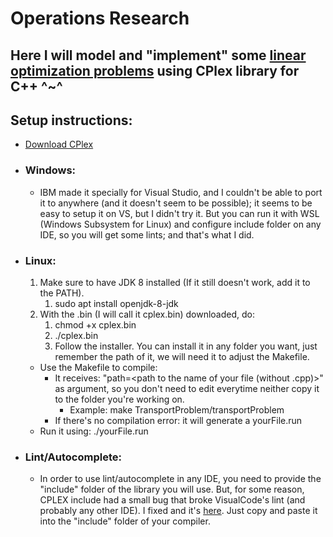# Operations Research
## Here I will model and "implement" some [linear optimization problems](https://github.com/NelsonGomesNeto/Operations-Research/tree/master/Problems%20and%20Models) using CPlex library for C++ ^~^

## Setup instructions:
* [Download CPlex](https://www.ibm.com/developerworks/br/downloads/ws/ilogcplex/index.html)
* ### Windows:
  * IBM made it specially for Visual Studio, and I couldn't be able to port it to anywhere (and it doesn't seem to be possible); it seems to be easy to setup it on VS, but I didn't try it. But you can run it with WSL (Windows Subsystem for Linux) and configure include folder on any IDE, so you will get some lints; and that's what I did.
* ### Linux:
  1. Make sure to have JDK 8 installed (If it still doesn't work, add it to the PATH).
      1. sudo apt install openjdk-8-jdk
  2. With the .bin (I will call it cplex.bin) downloaded, do:
      1. chmod +x cplex.bin
      2. ./cplex.bin
      3. Follow the installer. You can install it in any folder you want, just remember the path of it, we will need it to adjust the Makefile.
  * Use the Makefile to compile:
      * It receives: "path=\<path to the name of your file (without .cpp)\>" as argument, so you don't need to edit everytime neither copy it to the folder you're working on.
        * Example: make TransportProblem/transportProblem
      * If there's no compilation error: it will generate a yourFile.run
  * Run it using: ./yourFile.run
* ### Lint/Autocomplete:
  * In order to use lint/autocomplete in any IDE, you need to provide the "include" folder of the library you will use. But, for some reason, CPLEX include had a small bug that broke VisualCode's lint (and probably any other IDE). I fixed and it's [here](https://github.com/NelsonGomesNeto/Operations-Research/tree/master/Fixed%20include). Just copy and paste it into the "include" folder of your compiler.
